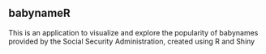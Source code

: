 babynameR
----------------
This is an application to visualize and explore the popularity of babynames provided by the Social Security Administration, created using R and Shiny
